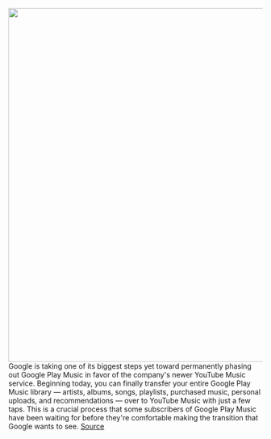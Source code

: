 <img src='https://cdn.vox-cdn.com/thumbor/ytWvgaCKPRQSEk4LHYWIwdRLiOE=/0x0:4608x3072/1200x800/filters:focal(2020x1181:2756x1917)/cdn.vox-cdn.com/uploads/chorus_image/image/66785510/4F2B95B0_67F1_408C_91C8_CFC56043D61B.0.jpeg' width='700px' /><br/>
Google is taking one of its biggest steps yet toward permanently phasing out Google Play Music in favor of the company's newer YouTube Music service. Beginning today, you can finally transfer your entire Google Play Music library — artists, albums, songs, playlists, purchased music, personal uploads, and recommendations — over to YouTube Music with just a few taps. This is a crucial process that some subscribers of Google Play Music have been waiting for before they're comfortable making the transition that Google wants to see.
<a href='https://www.theverge.com/2020/5/12/21254378/youtube-music-google-play-library-transfer-announced'> Source <a/>